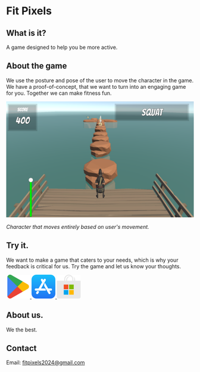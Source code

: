 # Fit Pixels


## What is it?

A game designed to help you be more active.


## About the game

We use the posture and pose of the user to move the character in the game. We have a proof-of-concept, that we want to turn into an engaging game for you. Together we can make fitness fun.

![Screenshot](assets/images/app-screenshot.png)

_Character that moves entirely based on user's movement._

## Try it. 

We want to make a game that caters to your needs, which is why your feedback is critical for us.
Try the game and let us know your thoughts. 

<!-- Download Icons Section -->
<div class="download-buttons">
    <a href="https://play.google.com/store/apps/details?id=yourapp">
        <img src="assets/images/icon-playstore-64.png" alt="Download on Google Play" class="download-icon">
    </a>
    <a href="https://apps.apple.com/app/idyourappid">
        <img src="assets/images/icon-ios-64.png" alt="Download on the App Store" class="download-icon">
    </a>
    <a href="https://yourwebsite.com/download/windows">
        <img src="assets/images/icon-windows-64.png" alt="Download for Windows" class="download-icon">
    </a>
    <!-- <a href="https://yourwebsite.com/download/mac">
        <img src="assets/images/icon-mac.png" alt="Download for Mac" class="download-icon">
    </a> -->
</div>

## About us.

We the best. 

## Contact
Email: [fitpixels2024@gmail.com](mailto:fitpixels2024@gmail.com "Fit Pixels's contact email.")